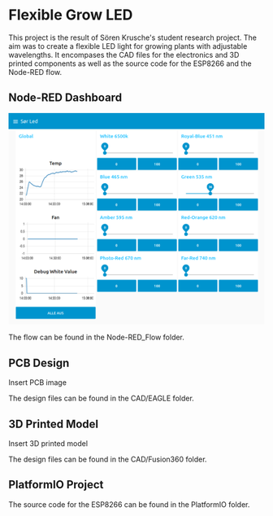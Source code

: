 # Flexible Grow LED

This project is the result of Sören Krusche's student research project.
The aim was to create a flexible LED light for growing plants with adjustable wavelengths.
It encompases the CAD files for the electronics and 3D printed components as well as the source code for the ESP8266 and the Node-RED flow.

## Node-RED Dashboard

![Node-RED Dashboard](./Node-RED_Dashboard.png "Node-RED Dashboard")

The flow can be found in the Node-RED_Flow folder.

## PCB Design

Insert PCB image

The design files can be found in the CAD/EAGLE folder.

## 3D Printed Model

Insert 3D printed model

The design files can be found in the CAD/Fusion360 folder.

## PlatformIO Project

The source code for the ESP8266 can be found in the PlatformIO folder.